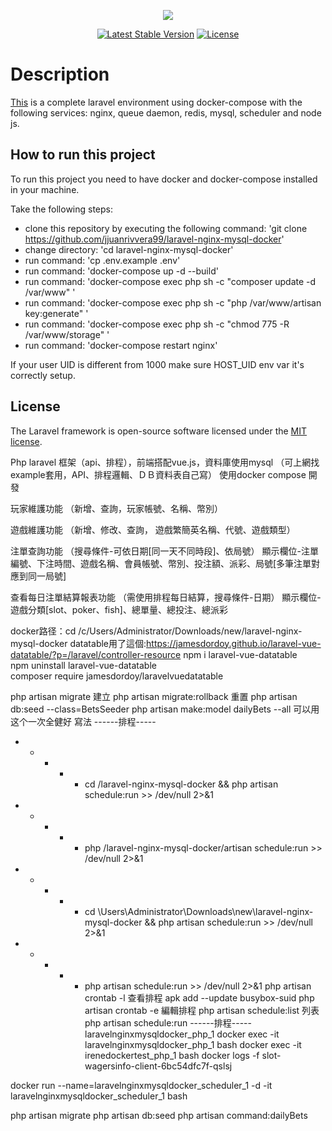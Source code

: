 <p align="center"><img src="https://laravel.com/assets/img/components/logo-laravel.svg"></p>

<p align="center">
<a href="https://packagist.org/packages/laravel/framework"><img src="https://poser.pugx.org/laravel/framework/v/stable.svg" alt="Latest Stable Version"></a>
<a href="https://packagist.org/packages/laravel/framework"><img src="https://poser.pugx.org/laravel/framework/license.svg" alt="License"></a>
</p>

# Description

[This](https://github.com/jjuanrivvera99/laravel-nginx-mysql-docker) is a complete laravel environment using docker-compose with the following services: nginx, queue daemon, redis, mysql, scheduler and node js.

## How to run this project

To run this project you need to have docker and docker-compose installed in your machine.

Take the following steps:

- clone this repository by executing the following command: 'git clone https://github.com/jjuanrivvera99/laravel-nginx-mysql-docker'
- change directory: 'cd laravel-nginx-mysql-docker'
- run command: 'cp .env.example .env'
- run command: 'docker-compose up -d --build'
- run command: 'docker-compose exec php sh -c "composer update -d /var/www" '
- run command: 'docker-compose exec php sh -c "php /var/www/artisan key:generate" '
- run command: 'docker-compose exec php sh -c "chmod 775 -R /var/www/storage" '
- run command: 'docker-compose restart nginx'

If your user UID is different from 1000 make sure HOST_UID env var it's correctly setup.

## License

The Laravel framework is open-source software licensed under the [MIT license](https://opensource.org/licenses/MIT).

Php laravel 框架（api、排程），前端搭配vue.js，資料庫使用mysql
（可上網找example套用，API、排程邏輯、ＤＢ資料表自己寫）
使用docker compose 開發

玩家維護功能
（新增、查詢，玩家帳號、名稱、幣別）

遊戲維護功能
（新增、修改、查詢，
遊戲繁簡英名稱、代號、遊戲類型）

注單查詢功能
（搜尋條件-可依日期[同一天不同時段]、依局號）
顯示欄位-注單編號、下注時間、遊戲名稱、會員帳號、幣別、投注額、派彩、局號[多筆注單對應到同一局號]

查看每日注單結算報表功能
（需使用排程每日結算，搜尋條件-日期）
顯示欄位-遊戲分類[slot、poker、fish]、總單量、總投注、總派彩

docker路径：cd /c/Users/Administrator/Downloads/new/laravel-nginx-mysql-docker
datatable用了這個:https://jamesdordoy.github.io/laravel-vue-datatable/?p=/laravel/controller-resource
npm i laravel-vue-datatable  
npm uninstall laravel-vue-datatable  
composer require jamesdordoy/laravelvuedatatable

php artisan migrate  建立
php artisan migrate:rollback 重置
php artisan db:seed --class=BetsSeeder 
php artisan make:model dailyBets --all 可以用这个一次全健好
<players-content :data="{{ $searchPlayerInfo }}"></players-content> 寫法
------排程----- 
* * * * * cd /laravel-nginx-mysql-docker && php artisan schedule:run >> /dev/null 2>&1
* * * * * php /laravel-nginx-mysql-docker/artisan schedule:run >> /dev/null 2>&1
* * * * * cd \Users\Administrator\Downloads\new\laravel-nginx-mysql-docker && php artisan schedule:run >> /dev/null 2>&1
* * * * * php artisan schedule:run >> /dev/null 2>&1
php artisan crontab -l 查看排程
apk add --update busybox-suid
php artisan crontab -e 編輯排程
php artisan schedule:list  列表
php artisan schedule:run
------排程----- 
laravelnginxmysqldocker_php_1
docker exec -it laravelnginxmysqldocker_php_1 bash
docker exec -it irenedockertest_php_1 bash
docker logs -f slot-wagersinfo-client-6bc54dfc7f-qslsj

docker run --name=laravelnginxmysqldocker_scheduler_1 -d -it laravelnginxmysqldocker_scheduler_1 bash

php artisan migrate
php artisan db:seed
php artisan command:dailyBets
